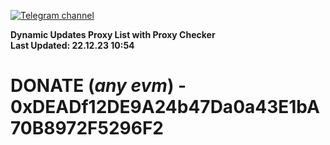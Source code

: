 [![Telegram channel](https://img.shields.io/endpoint?url=https://runkit.io/damiankrawczyk/telegram-badge/branches/master?url=https://t.me/n4z4v0d)](https://t.me/n4z4v0d) 

**Dynamic Updates Proxy List with Proxy Checker**  
**Last Updated: 22.12.23 10:54**

# DONATE (_any evm_) - 0xDEADf12DE9A24b47Da0a43E1bA70B8972F5296F2
